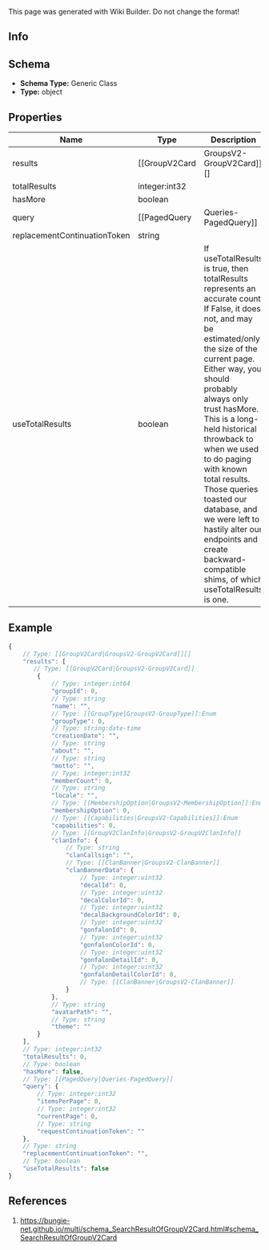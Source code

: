 <span class="wiki-builder">This page was generated with Wiki Builder. Do not change the format!</span>

## Info

## Schema
* **Schema Type:** Generic Class
* **Type:** object

## Properties
Name | Type | Description
---- | ---- | -----------
results | [[GroupV2Card|GroupsV2-GroupV2Card]][] | 
totalResults | integer:int32 | 
hasMore | boolean | 
query | [[PagedQuery|Queries-PagedQuery]] | 
replacementContinuationToken | string | 
useTotalResults | boolean | If useTotalResults is true, then totalResults represents an accurate count. If False, it does not, and may be estimated/only the size of the current page. Either way, you should probably always only trust hasMore. This is a long-held historical throwback to when we used to do paging with known total results. Those queries toasted our database, and we were left to hastily alter our endpoints and create backward- compatible shims, of which useTotalResults is one.

## Example
```javascript
{
    // Type: [[GroupV2Card|GroupsV2-GroupV2Card]][]
    "results": [
       // Type: [[GroupV2Card|GroupsV2-GroupV2Card]]
        {
            // Type: integer:int64
            "groupId": 0,
            // Type: string
            "name": "",
            // Type: [[GroupType|GroupsV2-GroupType]]:Enum
            "groupType": 0,
            // Type: string:date-time
            "creationDate": "",
            // Type: string
            "about": "",
            // Type: string
            "motto": "",
            // Type: integer:int32
            "memberCount": 0,
            // Type: string
            "locale": "",
            // Type: [[MembershipOption|GroupsV2-MembershipOption]]:Enum
            "membershipOption": 0,
            // Type: [[Capabilities|GroupsV2-Capabilities]]:Enum
            "capabilities": 0,
            // Type: [[GroupV2ClanInfo|GroupsV2-GroupV2ClanInfo]]
            "clanInfo": {
                // Type: string
                "clanCallsign": "",
                // Type: [[ClanBanner|GroupsV2-ClanBanner]]
                "clanBannerData": {
                    // Type: integer:uint32
                    "decalId": 0,
                    // Type: integer:uint32
                    "decalColorId": 0,
                    // Type: integer:uint32
                    "decalBackgroundColorId": 0,
                    // Type: integer:uint32
                    "gonfalonId": 0,
                    // Type: integer:uint32
                    "gonfalonColorId": 0,
                    // Type: integer:uint32
                    "gonfalonDetailId": 0,
                    // Type: integer:uint32
                    "gonfalonDetailColorId": 0,
                    // Type: [[ClanBanner|GroupsV2-ClanBanner]]
                }
            },
            // Type: string
            "avatarPath": "",
            // Type: string
            "theme": ""
        }
    ],
    // Type: integer:int32
    "totalResults": 0,
    // Type: boolean
    "hasMore": false,
    // Type: [[PagedQuery|Queries-PagedQuery]]
    "query": {
        // Type: integer:int32
        "itemsPerPage": 0,
        // Type: integer:int32
        "currentPage": 0,
        // Type: string
        "requestContinuationToken": ""
    },
    // Type: string
    "replacementContinuationToken": "",
    // Type: boolean
    "useTotalResults": false
}

```

## References
1. https://bungie-net.github.io/multi/schema_SearchResultOfGroupV2Card.html#schema_SearchResultOfGroupV2Card

